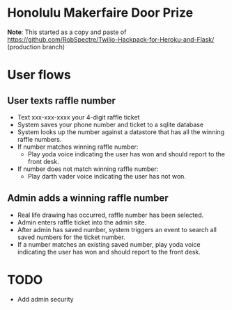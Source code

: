 # Honolulu Makerfaire Door Prize

**Note**: This started as a copy and paste of https://github.com/RobSpectre/Twilio-Hackpack-for-Heroku-and-Flask/ (production branch)

# User flows

## User texts raffle number

  - Text xxx-xxx-xxxx your 4-digit raffle ticket
  - System saves your phone number and ticket to a sqlite database
  - System looks up the number against a datastore that has all the winning raffle
    numbers.
  - If number matches winning raffle number:
    - Play yoda voice indicating the user has won and should report to
      the front desk.
  - If number does not match winning raffle number:
    - Play darth vader voice indicating the user has not won.

## Admin adds a winning raffle number

  - Real life drawing has occurred, raffle number has been selected.
  - Admin enters raffle ticket into the admin site.
  - After admin has saved number, system triggers an event to search all saved
    numbers for the ticket number.
  - If a number matches an existing saved number, play yoda voice indicating
    the user has won and should report to the front desk.

# TODO

  - Add admin security

